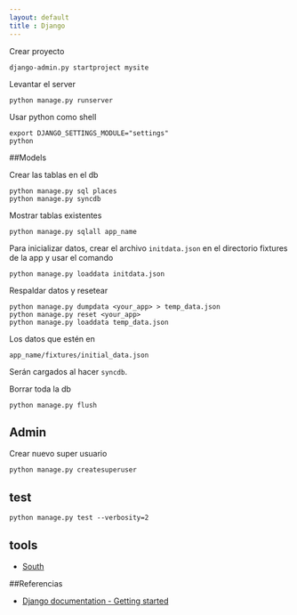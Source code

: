 ```yaml
---
layout: default
title : Django
---
```

Crear proyecto

    django-admin.py startproject mysite

Levantar el server

    python manage.py runserver

Usar python como shell

    export DJANGO_SETTINGS_MODULE="settings"
    python

##Models

Crear las tablas en el db

    python manage.py sql places
    python manage.py syncdb

Mostrar tablas existentes

    python manage.py sqlall app_name

Para inicializar datos, crear el archivo `initdata.json` en el directorio fixtures de la app y usar el comando

    python manage.py loaddata initdata.json

Respaldar datos y resetear

    python manage.py dumpdata <your_app> > temp_data.json
    python manage.py reset <your_app>
    python manage.py loaddata temp_data.json

Los datos que estén en

    app_name/fixtures/initial_data.json

Serán cargados al hacer `syncdb`.

Borrar toda la db

    python manage.py flush

## Admin

Crear nuevo super usuario

    python manage.py createsuperuser

## test

    python manage.py test --verbosity=2

## tools

* [South](/wiki/django/south)  

##Referencias

* [Django documentation - Getting started](https://docs.djangoproject.com/en/dev/intro/)
